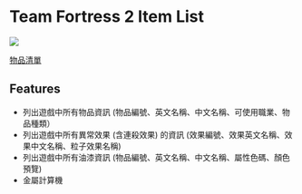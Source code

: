 # Team Fortress 2 Item List

![](https://github.com/ZWhitey/TF2-Item-List/workflows/.github/workflows/deploy.yml/badge.svg)

[物品清單](https://zwhitey.github.io/TF2-Item-List/)

## Features 

* 列出遊戲中所有物品資訊 (物品編號、英文名稱、中文名稱、可使用職業、物品種類）
* 列出遊戲中所有異常效果 (含連殺效果) 的資訊 (效果編號、效果英文名稱、效果中文名稱、粒子效果名稱)
* 列出遊戲中所有油漆資訊 (物品編號、英文名稱、中文名稱、屬性色碼、顏色預覽)
* 金屬計算機
